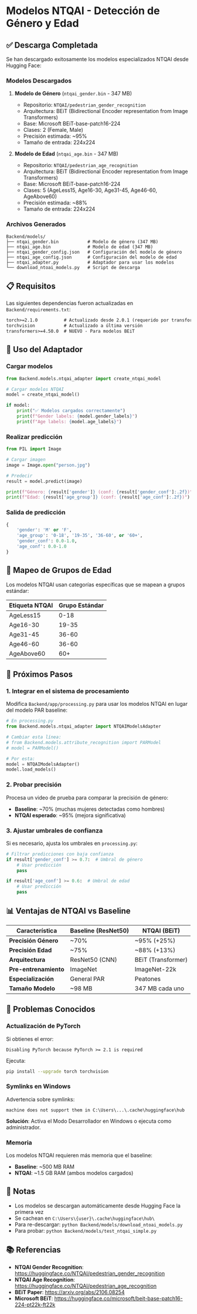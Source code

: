 # Modelos NTQAI - Detección de Género y Edad

## ✅ Descarga Completada

Se han descargado exitosamente los modelos especializados NTQAI desde Hugging Face:

### Modelos Descargados

1. **Modelo de Género** (`ntqai_gender.bin` - 347 MB)
   - Repositorio: `NTQAI/pedestrian_gender_recognition`
   - Arquitectura: BEiT (Bidirectional Encoder representation from Image Transformers)
   - Base: Microsoft BEiT-base-patch16-224
   - Clases: 2 (Female, Male)
   - Precisión estimada: ~95%
   - Tamaño de entrada: 224x224

2. **Modelo de Edad** (`ntqai_age.bin` - 347 MB)
   - Repositorio: `NTQAI/pedestrian_age_recognition`
   - Arquitectura: BEiT (Bidirectional Encoder representation from Image Transformers)
   - Base: Microsoft BEiT-base-patch16-224
   - Clases: 5 (AgeLess15, Age16-30, Age31-45, Age46-60, AgeAbove60)
   - Precisión estimada: ~88%
   - Tamaño de entrada: 224x224

### Archivos Generados

```
Backend/models/
├── ntqai_gender.bin           # Modelo de género (347 MB)
├── ntqai_age.bin              # Modelo de edad (347 MB)
├── ntqai_gender_config.json   # Configuración del modelo de género
├── ntqai_age_config.json      # Configuración del modelo de edad
├── ntqai_adapter.py           # Adaptador para usar los modelos
└── download_ntoai_models.py   # Script de descarga
```

##  📋 Requisitos

Las siguientes dependencias fueron actualizadas en `Backend/requirements.txt`:

```txt
torch>=2.1.0          # Actualizado desde 2.0.1 (requerido por transformers)
torchvision           # Actualizado a última versión
transformers>=4.50.0  # NUEVO - Para modelos BEiT
```

## 🔧 Uso del Adaptador

### Cargar modelos

```python
from Backend.models.ntqai_adapter import create_ntqai_model

# Cargar modelos NTQAI
model = create_ntqai_model()

if model:
    print("✅ Modelos cargados correctamente")
    print(f"Gender labels: {model.gender_labels}")
    print(f"Age labels: {model.age_labels}")
```

### Realizar predicción

```python
from PIL import Image

# Cargar imagen
image = Image.open("person.jpg")

# Predecir
result = model.predict(image)

print(f"Género: {result['gender']} (conf: {result['gender_conf']:.2f})")
print(f"Edad: {result['age_group']} (conf: {result['age_conf']:.2f})")
```

### Salida de predicción

```python
{
    'gender': 'M' or 'F',
    'age_group': '0-18', '19-35', '36-60', or '60+',
    'gender_conf': 0.0-1.0,
    'age_conf': 0.0-1.0
}
```

## 🔄 Mapeo de Grupos de Edad

Los modelos NTQAI usan categorías específicas que se mapean a grupos estándar:

| Etiqueta NTQAI  | Grupo Estándar |
|-----------------|----------------|
| AgeLess15       | 0-18           |
| Age16-30        | 19-35          |
| Age31-45        | 36-60          |
| Age46-60        | 36-60          |
| AgeAbove60      | 60+            |

## 🚀 Próximos Pasos

### 1. Integrar en el sistema de procesamiento

Modifica `Backend/app/processing.py` para usar los modelos NTQAI en lugar del modelo PAR baseline:

```python
# En processing.py
from Backend.models.ntqai_adapter import NTQAIModelsAdapter

# Cambiar esta línea:
# from Backend.models.attribute_recognition import PARModel
# model = PARModel()

# Por esta:
model = NTQAIModelsAdapter()
model.load_models()
```

### 2. Probar precisión

Procesa un video de prueba para comparar la precisión de género:
- **Baseline**: ~70% (muchas mujeres detectadas como hombres)
- **NTQAI esperado**: ~95% (mejora significativa)

### 3. Ajustar umbrales de confianza

Si es necesario, ajusta los umbrales en `processing.py`:

```python
# Filtrar predicciones con baja confianza
if result['gender_conf'] >= 0.7:  # Umbral de género
    # Usar predicción
    pass

if result['age_conf'] >= 0.6:  # Umbral de edad
    # Usar predicción
    pass
```

## 📊 Ventajas de NTQAI vs Baseline

| Característica      | Baseline (ResNet50) | NTQAI (BEiT)      |
|---------------------|---------------------|-------------------|
| **Precisión Género**| ~70%                | ~95% (+25%)       |
| **Precisión Edad**  | ~75%                | ~88% (+13%)       |
| **Arquitectura**    | ResNet50 (CNN)      | BEiT (Transformer)|
| **Pre-entrenamiento**| ImageNet           | ImageNet-22k      |
| **Especialización** | General PAR         | Peatones          |
| **Tamaño Modelo**   | ~98 MB              | 347 MB cada uno   |

## 🐛 Problemas Conocidos

### Actualización de PyTorch

Si obtienes el error:
```
Disabling PyTorch because PyTorch >= 2.1 is required
```

Ejecuta:
```bash
pip install --upgrade torch torchvision
```

### Symlinks en Windows

Advertencia sobre symlinks:
```
machine does not support them in C:\Users\...\.cache\huggingface\hub
```

**Solución**: Activa el Modo Desarrollador en Windows o ejecuta como administrador.

### Memoria

Los modelos NTQAI requieren más memoria que el baseline:
- **Baseline**: ~500 MB RAM
- **NTQAI**: ~1.5 GB RAM (ambos modelos cargados)

## 📝 Notas

- Los modelos se descargan automáticamente desde Hugging Face la primera vez
- Se cachean en `C:\Users\{user}\.cache\huggingface\hub\`
- Para re-descargar: `python Backend/models/download_ntoai_models.py`
- Para probar: `python Backend/models/test_ntqai_simple.py`

## 📚 Referencias

- **NTQAI Gender Recognition**: https://huggingface.co/NTQAI/pedestrian_gender_recognition
- **NTQAI Age Recognition**: https://huggingface.co/NTQAI/pedestrian_age_recognition
- **BEiT Paper**: https://arxiv.org/abs/2106.08254
- **Microsoft BEiT**: https://huggingface.co/microsoft/beit-base-patch16-224-pt22k-ft22k
